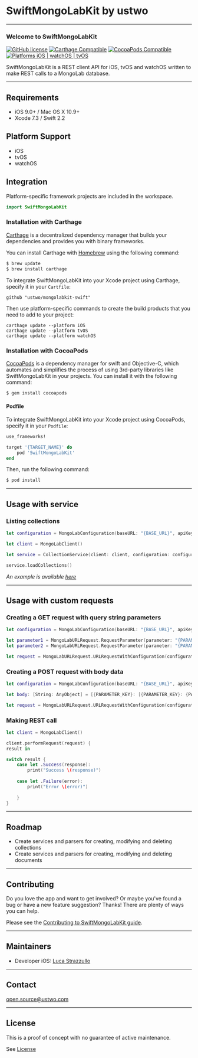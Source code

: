 # SwiftMongoLabKit by ustwo
---

### Welcome to SwiftMongoLabKit 
[![GitHub license](https://img.shields.io/badge/license-MIT-lightgrey.svg)](https://github.com/ustwo/mongolabkit-swift/blob/master/LICENSE) 
[![Carthage Compatible](https://img.shields.io/badge/Carthage-compatible-4BC51D.svg?style=flat)](https://github.com/Carthage/Carthage)
[![CocoaPods Compatible](https://img.shields.io/badge/Pods-compatible-4BC51D.svg?style=flat)](https://cocoapods.org)
[![Platforms iOS | watchOS | tvOS](https://img.shields.io/badge/Platforms-iOS%20%7C%20watchOS%20%7C%20tvOS-lightgray.svg?style=flat)](https://developer.apple.com/swift/)

SwiftMongoLabKit is a REST client API for iOS, tvOS and watchOS written to make REST calls to a MongoLab database.

---

## Requirements 

- iOS 9.0+ / Mac OS X 10.9+
- Xcode 7.3 / Swift 2.2

## Platform Support

- iOS
- tvOS
- watchOS

## Integration

Platform-specific framework projects are included in the workspace.

``` swift 
import SwiftMongoLabKit
```

### Installation with Carthage

[Carthage](https://github.com/Carthage/Carthage) is a decentralized dependency manager that builds your dependencies and provides you with binary frameworks.

You can install Carthage with [Homebrew](http://brew.sh/) using the following command:

``` bash
$ brew update
$ brew install carthage
```

To integrate SwiftMongoLabKit into your Xcode project using Carthage, specify it in your `Cartfile`:

``` ogdl
github "ustwo/mongolabkit-swift"
```

Then use platform-specific commands to create the build products that you need to add to your project:

````
carthage update --platform iOS
carthage update --platform tvOS
carthage update --platform watchOS
````

### Installation with CocoaPods

[CocoaPods](http://cocoapods.org) is a dependency manager for swift and Objective-C, which automates and simplifies the process of using 3rd-party libraries like SwiftMongoLabKit in your projects. You can install it with the following command:

```bash
$ gem install cocoapods
```

#### Podfile

To integrate SwiftMongoLabKit into your Xcode project using CocoaPods, specify it in your `Podfile`:

```ruby
use_frameworks!

target '{TARGET_NAME}' do
    pod 'SwiftMongoLabKit'
end
```

Then, run the following command:

```bash
$ pod install
```

---

## Usage with service

### Listing collections

``` swift
let configuration = MongoLabConfiguration(baseURL: "{BASE_URL}", apiKey: "{API_KEY}")

let client = MongoLabClient()

let service = CollectionService(client: client, configuration: configuration, delegate: self)

service.loadCollections()
```

*An example is available [here](https://github.com/ustwo/mongolabkit-swift/SwiftMongoLabKit/SwiftMongoLabKitExamples/ViewController.swift)*

---

## Usage with custom requests

### Creating a GET request with query string parameters

``` Swift
let configuration = MongoLabConfiguration(baseURL: "{BASE_URL}", apiKey: "{API_KEY}")

let parameter1 = MongoLabURLRequest.RequestParameter(parameter: "{PARAMETER_NAME}", value: "{PARAMETER_VALUE}")
let parameter2 = MongoLabURLRequest.RequestParameter(parameter: "{PARAMETER_NAME}", value: "{PARAMETER_VALUE}")

let request = MongoLabURLRequest.URLRequestWithConfiguration(configuration, relativeURL: "collections/[COLLECTION_NAME]", method: .GET, parameters: [parameter1, parameter2], bodyData: nil)
```

### Creating a POST request with body data

``` Swift
let configuration = MongoLabConfiguration(baseURL: "{BASE_URL}", apiKey: "{API_KEY}")

let body: [String: AnyObject] = [{PARAMETER_KEY}: [{PARAMETER_KEY}: {PARAMETER_VALUE}]]

let request = MongoLabURLRequest.URLRequestWithConfiguration(configuration, relativeURL: "collections/[COLLECTION_NAME]", method: .POST, parameters: [], bodyData: body)
```

### Making REST call

``` Swift
let client = MongoLabClient()

client.performRequest(request) {
result in

switch result {
    case let .Success(response):
        print("Success \(response)")
    
    case let .Failure(error):
        print("Error \(error)")
    
    }
}
```

---

## Roadmap

* Create services and parsers for creating, modifying and deleting collections
* Create services and parsers for creating, modifying and deleting documents

---

## Contributing

Do you love the app and want to get involved? Or maybe you've found a bug or 
have a new feature suggestion? Thanks! There are plenty of ways you can help.

Please see the [Contributing to SwiftMongoLabKit guide](https://github.com/ustwo/mongolabkit-swift/blob/develop/CONTRIBUTING.md).

---

## Maintainers

* Developer iOS: [Luca Strazzullo](mailto:luca@ustwo.com)

---

## Contact

[open.source@ustwo.com](mailto:open.source@ustwo.com)

---

## License

This is a proof of concept with no guarantee of active maintenance.

See [License](./LICENSE)

